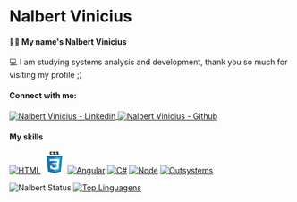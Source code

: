 
<h1>Nalbert Vinicius

<h4>👨‍🚀 My name's Nalbert Vinicius</h4>

💻 I am studying systems analysis and development, thank you so much for visiting my profile ;)

<h4>Connect with me:</h4>
<a href="https://www.linkedin.com/in/nalbert-vinicius/">
<img align="center" alt="Nalbert Vinicius - Linkedin" height="39" width="40" src="https://cdn.jsdelivr.net/npm/simple-icons@3.0.1/icons/linkedin.svg" style="max-width:100%;">
</a>
<a href="https://github.com/nalbert-vinicius">
<img align="center" alt="Nalbert Vinicius - Github" height="39" width="40" src="https://cdn.iconscout.com/icon/free/png-512/github-154-675675.png" style="max-width:100%;">
</a><br>

<h4>My skills</h4>
<a href=""><img alt="HTML" height="39" width="40" src="https://reinierdantas.github.io/icons/html5.svg" style="max-width:100%;"></a>
<a href=""><img alt="CSS3" height="39" width="40" src="https://raw.githubusercontent.com/github/explore/6c6508f34230f0ac0d49e847a326429eefbfc030/topics/css/css.png" style="max-width:100%;"></a>
<a href=""><img alt="Angular" height="39" width="40" src="https://cdn3.iconfinder.com/data/icons/logos-and-brands-adobe/512/21_Angular-512.png" style="max-width:100%;"></a>
<a href=""><img alt="C#" height="39" width="40" src="https://docs.microsoft.com/pt-br/windows/images/csharp-logo.png" style="max-width:100%;"></a>
<a href=""><img alt="Node" height="39" width="40" src="https://cdn.iconscout.com/icon/free/png-512/node-js-1174925.png" style="max-width:100%;"></a>
<a href=""><img alt="Outsystems" height="39" width="40" src="https://is5-ssl.mzstatic.com/image/thumb/Purple123/v4/52/2e/4f/522e4fa7-69be-6df6-3167-90093a0c3b7c/source/512x512bb.jpg" style="max-width:100%;"></a>






<a href=""></a>
![Nalbert Status](https://github-readme-stats.vercel.app/api?username=nalbert-vinicius&show_icons=true&hide=css,less)
[![Top Linguagens](https://github-readme-stats.vercel.app/api/top-langs/?username=nalbert-vinicius&hide=css,scss,less&layout=compact)](https://github.com/anuraghazra/github-readme-stats) 


